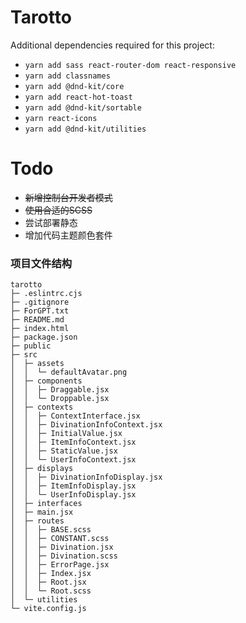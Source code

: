 # Tarotto

Additional dependencies required for this project:
+ `yarn add sass react-router-dom react-responsive`
+ `yarn add classnames`
+ `yarn add @dnd-kit/core`
+ `yarn add react-hot-toast`
+ `yarn add @dnd-kit/sortable`
+ `yarn react-icons`
+ `yarn add @dnd-kit/utilities`

# Todo

+ ~~新增控制台开发者模式~~
+ ~~使用合适的SCSS~~
+ 尝试部署静态
+ 增加代码主题颜色套件

### 项目文件结构

```
tarotto
├─ .eslintrc.cjs
├─ .gitignore
├─ ForGPT.txt
├─ README.md
├─ index.html
├─ package.json
├─ public
├─ src
│  ├─ assets
│  │  └─ defaultAvatar.png
│  ├─ components
│  │  ├─ Draggable.jsx
│  │  └─ Droppable.jsx
│  ├─ contexts
│  │  ├─ ContextInterface.jsx
│  │  ├─ DivinationInfoContext.jsx
│  │  ├─ InitialValue.jsx
│  │  ├─ ItemInfoContext.jsx
│  │  ├─ StaticValue.jsx
│  │  └─ UserInfoContext.jsx
│  ├─ displays
│  │  ├─ DivinationInfoDisplay.jsx
│  │  ├─ ItemInfoDisplay.jsx
│  │  └─ UserInfoDisplay.jsx
│  ├─ interfaces
│  ├─ main.jsx
│  ├─ routes
│  │  ├─ BASE.scss
│  │  ├─ CONSTANT.scss
│  │  ├─ Divination.jsx
│  │  ├─ Divination.scss
│  │  ├─ ErrorPage.jsx
│  │  ├─ Index.jsx
│  │  ├─ Root.jsx
│  │  └─ Root.scss
│  └─ utilities
└─ vite.config.js

```